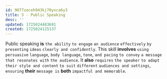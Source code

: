 ```yaml
---
id: 9077zeceh943kj70yxca6y3
title: 5 - Public Speaking
desc: ''
updated: 1725024483691
created: 1725024125137
---
```


Public speaking **is** `the ability` `to engage` `an audience` `effectively` `by presenting` `ideas` `clearly and confidently`. This skill **involves** `using` `persuasive` `language`, `body language`, `tone`, `and pacing` `to convey` `a message` `that resonates with` `the audience`. It **also** `requires` `the speaker` `to adapt` `their style and content` `to suit` `different` `audiences and settings`, `ensuring` **their** `message is` **both** `impactful and memorable`.